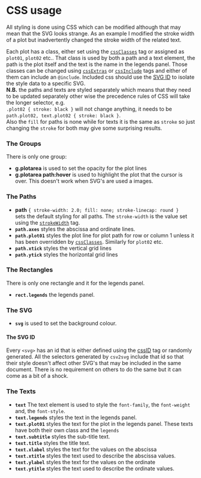 #  CSS usage

All styling is done using CSS which can be modified although that may mean that the SVG
looks strange. As an example I modified the stroke width of a plot but inadvertently
changed the stroke width of the related text.

Each plot has a class, either set using the [`cssClasses`](json.md#cssClasses) tag or assigned as `plot01`, `plot02` etc.. That class is used by both a path and a text element,
the path is the plot itself and the text is the name in the legends panel. Those classes
can be changed using [`cssExtras`](json.md#cssExtras) or
[`cssInclude`](json.md#cssInclude) tags and either of them can include an `@include`.
Included css should use the [SVG ID](#svgid) to isolate the style data to a specific SVG.<br/>
**N.B.** the paths and texts are styled separately which means that they need to be
updated separately other wise the precedence rules of CSS will take the longer selector,
e.g.<br/>
`.plot02 { stroke: black }` will not change anything, it needs to be
`path.plot02, text.plot02 { stroke: black }`.<br/>
Also the `fill` for paths is none while for texts it is the same as `stroke` so just
changing the `stroke` for both may give some surprising results.

### The Groups
There is only one group:
- **g.plotarea** is used to set the opacity for the plot lines
- **g.plotarea path:hover** is used to highlight the plot that the cursor is over. This doesn't work when SVG's are used a images.

### The Paths

- **path** `{ stroke-width: 2.0; fill: none; stroke-linecap: round }`<br/>
sets the default styling for all paths. The `stroke-width` is the value set using the
[`strokeWidth`](json.md#strokeWidth) tag.
- **`path.axes`** styles the abscissa and ordinate lines.
- **`path.plot01`** styles the plot line for plot path for row or column 1 unless it has
been overridden by [`cssClasses`](json.md#cssClasses). Similarly for `plot02` etc.
- **`path.xtick`** styles the vertical grid lines
- **`path.ytick`** styles the horizontal grid lines

### The Rectangles
There is only one rectangle and it for the legends panel.
- **`rect.legends`** the legends panel.

### The SVG
- **`svg`** is used to set the background colour.

#### <a id="svgid">The SVG ID</a>
Every `<svg>` has an id that is either defined using the [cssID](json.md#cssID) tag or randomly generated. All the selectors
generated by `csv2svg` include that id so that their style doesn't affect other SVG's that may be included in the same document.
There is no requirement on others to do the same but it can come as a bit of a shock.

### The Texts

- **`text`** The text element is used to style the `font-family`, the `font-weight` and,
the `font-style`.
- **`text.legends`** styles the text in the legends panel.
- **`text.plot01`** styles the text for the plot in the legends panel. These texts have
both their own class and the `legends`
- **`text.subtitle`** styles the sub-title text.
- **`text.title`** styles the title text.
- **`text.xlabel`** styles the text for the values on the abscissa
- **`text.xtitle`** styles the text used to describe the abscissa values.
- **`text.ylabel`** styles the text for the values on the ordinate
- **`text.ytitle`** styles the text used to describe the ordinate values.

